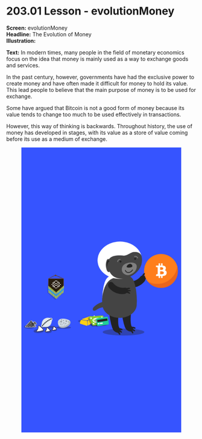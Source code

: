 # 203.01 Lesson - evolutionMoney

**Screen:** evolutionMoney\
**Headline:** The Evolution of Money\
**Illustration:**

**Text:** In modern times, many people in the field of monetary economics focus on the idea that money is mainly used as a way to exchange goods and services.

In the past century, however, governments have had the exclusive power to create money and have often made it difficult for money to hold its value. This lead people to believe that the main purpose of money is to be used for exchange.

Some have argued that Bitcoin is not a good form of money because its value tends to change too much to be used effectively in transactions.

However, this way of thinking is backwards. Throughout history, the use of money has developed in stages, with its value as a store of value coming before its use as a medium of exchange.

<figure><img src="../.gitbook/assets/203-01.png" alt=""><figcaption></figcaption></figure>
